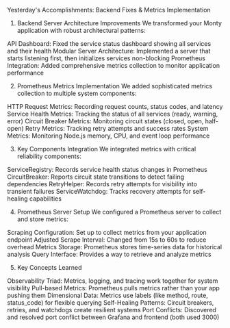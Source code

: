 Yesterday's Accomplishments: Backend Fixes & Metrics Implementation
1. Backend Server Architecture Improvements
We transformed your Monty application with robust architectural patterns:

API Dashboard: Fixed the service status dashboard showing all services and their health
Modular Server Architecture: Implemented a server that starts listening first, then initializes services non-blocking
Prometheus Integration: Added comprehensive metrics collection to monitor application performance

2. Prometheus Metrics Implementation
We added sophisticated metrics collection to multiple system components:

HTTP Request Metrics: Recording request counts, status codes, and latency
Service Health Metrics: Tracking the status of all services (ready, warning, error)
Circuit Breaker Metrics: Monitoring circuit states (closed, open, half-open)
Retry Metrics: Tracking retry attempts and success rates
System Metrics: Monitoring Node.js memory, CPU, and event loop performance

3. Key Components Integration
We integrated metrics with critical reliability components:

ServiceRegistry: Records service health status changes in Prometheus
CircuitBreaker: Reports circuit state transitions to detect failing dependencies
RetryHelper: Records retry attempts for visibility into transient failures
ServiceWatchdog: Tracks recovery attempts for self-healing capabilities

4. Prometheus Server Setup
We configured a Prometheus server to collect and store metrics:

Scraping Configuration: Set up to collect metrics from your application endpoint
Adjusted Scrape Interval: Changed from 15s to 60s to reduce overhead
Metrics Storage: Prometheus stores time-series data for historical analysis
Query Interface: Provides a way to retrieve and analyze metrics

5. Key Concepts Learned

Observability Triad: Metrics, logging, and tracing work together for system visibility
Pull-based Metrics: Prometheus pulls metrics rather than your app pushing them
Dimensional Data: Metrics use labels (like method, route, status_code) for flexible querying
Self-Healing Patterns: Circuit breakers, retries, and watchdogs create resilient systems
Port Conflicts: Discovered and resolved port conflict between Grafana and frontend (both used 3000)
